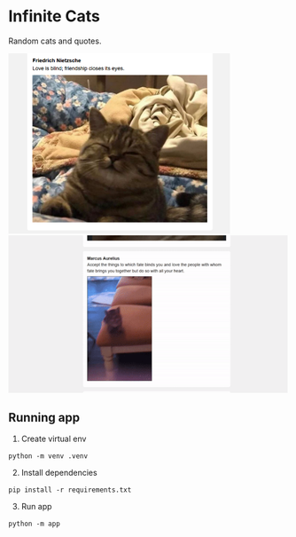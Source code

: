 # Infinite Cats

Random cats and quotes.

<img src="images/cat.png" alt="cat" width="400">

<img src="images/cat.gif" alt="cat" >

## Running app

1. Create virtual env

```
python -m venv .venv
```

2. Install dependencies

```
pip install -r requirements.txt
```

3. Run app

```
python -m app
```
